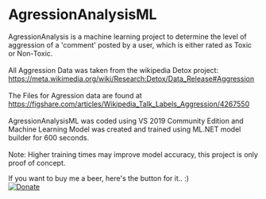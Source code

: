 # AgressionAnalysisML
AgressionAnalysis is a machine learning project to determine the level of aggression of a 'comment' posted by a user, which is either rated as Toxic or Non-Toxic.<br/><br/>
All Aggression Data was taken from the wikipedia Detox project: https://meta.wikimedia.org/wiki/Research:Detox/Data_Release#Aggression<br/><br/>
The Files for Agression data are found at https://figshare.com/articles/Wikipedia_Talk_Labels_Aggression/4267550<br/><br/>
AgressionAnalysisML was coded using VS 2019 Community Edition and Machine Learning Model was created and trained using ML.NET model builder for 600 seconds.<br/><br/>
Note: Higher training times may improve model accuracy, this project is only proof of concept.

If you want to buy me a beer, here's the button for it.. :)<br/>
[![Donate](https://img.shields.io/badge/Donate-PayPal-green.svg)](https://paypal.me/ABhuttoo?locale.x=en_US)
